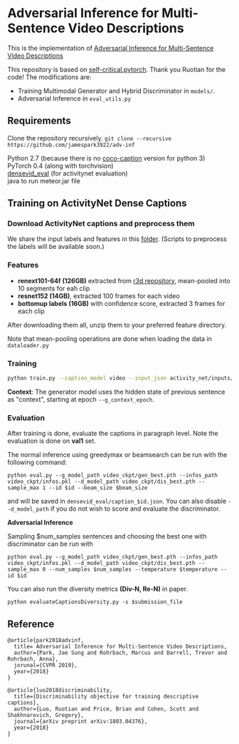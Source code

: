 # Adversarial Inference for Multi-Sentence Video Descriptions

This is the implementation of [Adversarial Inference for Multi-Sentence Video Descriptions](https://arxiv.org/pdf/1812.05634.pdf)

This repository is based on [self-critical.pytorch](https://github.com/ruotianluo/self-critical.pytorch). Thank you Ruotian for the code! The modifications are:
- Training Multimodal Generator and Hybrid Discriminator in `models/`.
- Adversarial Inference in `eval_utils.py`

## Requirements
Clone the repository recursively.
```git clone --recursive https://github.com/jamespark3922/adv-inf```

Python 2.7 (because there is no [coco-caption](https://github.com/tylin/coco-caption) version for python 3)  
PyTorch 0.4 (along with torchvision)  
[densevid_eval](https://github.com/jamespark3922/densevid_eval) (for activitynet evaluation)  
java to run meteor.jar file

## Training on ActivityNet Dense Captions

### Download ActivityNet captions and preprocess them
We share the input labels and features in this [folder](https://drive.google.com/drive/u/0/folders/1Xaw8yaVa-V63KOL3m3JnRFfkmPtgfeO1). (Scripts to preprocess the labels will be available soon.)

### Features
- **renext101-64f (126GB)** extracted from [r3d repository](https://github.com/kenshohara/video-classification-3d-cnn-pytorch), mean-pooled into 10 segments for eah clip
- **resnet152 (14GB)**, extracted 100 frames for each video
- **bottomup labels (16GB)** with confidence score, extracted 3 frames for each clip

After downloading them all, unzip them to your preferred feature directory.

Note that mean-pooling operations are done when loading the data in `dataloader.py`

### Training
```bash
python train.py --caption_model video --input_json activity_net/inputs/video_data_dense.json --input_fc_dir activity_net/feats/resnext101-64f/ --input_img_dir activity_net/feats/resnet152/ --input_box_dir activity_net/feats/bottomup/ --input_label_h5 activity_net/inputs/video_data_dense_label.h5 --glove_npy activity_net/inputs/glove.npy --learning_rate 5e-4 --learning_rate_decay_start 0 --scheduled_sampling_start 0 --checkpoint_path video_ckpt --val_videos_use -1 --losses_print_every 10 --batch_size 16 --language_eval 1
```
**Context**: The generator model uses the hidden state of previous sentence as "context", starting at epoch `--g_context_epoch`.

### Evaluation
After training is done, evaluate the captions in paragraph level. Note the evaluation is done on **val1** set.

The normal inference using greedymax or beamsearch can be run with the following command:
```angular2html
python eval.py --g_model_path video_ckpt/gen_best.pth --infos_path video_ckpt/infos.pkl --d_model_path video_ckpt/dis_best.pth --sample_max 1 --id $id --beam_size $beam_size
```
and will be saved in `densevid_eval/caption_$id.json`. You can also disable `--d_model_path` if you do not wish to score and evaluate the discriminator.

**Adversarial Inference** 

Sampling $num_samples sentences and choosing the best one with discriminator can be run with 
```angular2html
python eval.py --g_model_path video_ckpt/gen_best.pth --infos_path video_ckpt/infos.pkl --d_model_path video_ckpt/dis_best.pth --sample_max 0 --num_samples $num_samples --temperature $temperature --id $id
```

You can also run the diversity metrics **(Div-N, Re-N)** in paper.
```angular2html
python evaluateCaptionsDiversity.py -s $submission_file
```

## Reference

```
@article{park2018advinf,
  title= Adversarial Inference for Multi-Sentence Video Descriptions,
  author={Park, Jae Sung and Rohrbach, Marcus and Darrell, Trevor and Rohrbach, Anna},
  jorunal={CVPR 2019},
  year={2018}
}

@article{luo2018discriminability,
  title={Discriminability objective for training descriptive captions},
  author={Luo, Ruotian and Price, Brian and Cohen, Scott and Shakhnarovich, Gregory},
  journal={arXiv preprint arXiv:1803.04376},
  year={2018}
}
```
